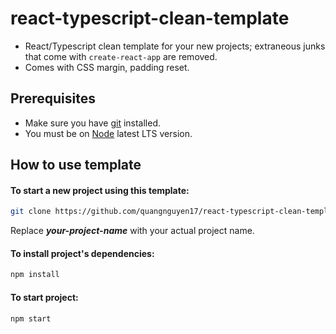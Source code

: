 # react-typescript-clean-template

- React/Typescript clean template for your new projects; extraneous junks that come with `create-react-app` are removed.
- Comes with CSS margin, padding reset.

## Prerequisites

- Make sure you have [git](https://git-scm.com/) installed.
- You must be on [Node](https://nodejs.org/en/) latest LTS version.

## How to use template

#### To start a new project using this template:

```bash
git clone https://github.com/quangnguyen17/react-typescript-clean-template.git your-project-name
```

Replace _**your-project-name**_ with your actual project name.

#### To install project's dependencies:

```bash
npm install
```

#### To start project:

```bash
npm start
```

